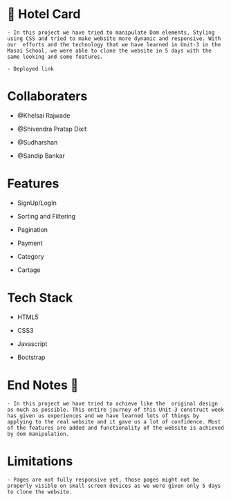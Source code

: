 # 🏫 Hotel Card

    - In this project we have tried to manipulate Dom elements, Styling using CSS and tried to make website more dynamic and responsive. With our  efforts and the technology that we have learned in Unit-3 in the Masai School, we were able to clone the website in 5 days with the same looking and some features.

    - Deployed link 

# Collaboraters

  - @Khelsai Rajwade

  - @Shivendra Pratap Dixit

  - @Sudharshan

  - @Sandip Bankar

# Features

   - SignUp/LogIn

   - Sorting and Filtering

   - Pagination

   - Payment 

   - Category

   - Cartage


# Tech Stack

   - HTML5

   - CSS3

   - Javascript

   - Bootstrap

# End Notes 📑

    - In this project we have tried to achieve like the  original design as much as possible. This entire journey of this Unit-3 construct week has given us experiences and we have learned lots of things by applying to the real website and it gave us a lot of confidence. Most of the features are added and functionality of the website is achieved by dom manipulation.

# Limitations

    - Pages are not fully responsive yet, those pages might not be properly visible on small screen devices as we were given only 5 days to clone the website.